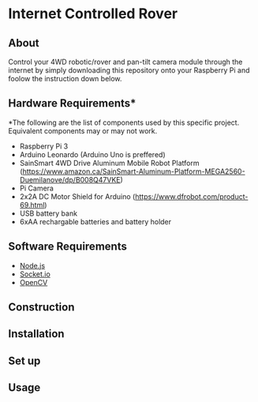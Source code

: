 # Internet Controlled Rover

## About
Control your 4WD robotic/rover and pan-tilt camera module through the internet by simply downloading this repository onto your Raspberry Pi and foolow the instruction down below. 

## Hardware Requirements*
*The following are the list of components used by this specific project. Equivalent components may or may not work. 
- Raspberry Pi 3
- Arduino Leonardo (Arduino Uno is preffered)
- SainSmart 4WD Drive Aluminum Mobile Robot Platform (https://www.amazon.ca/SainSmart-Aluminum-Platform-MEGA2560-Duemilanove/dp/B008Q47VKE)
- Pi Camera
- 2x2A DC Motor Shield for Arduino (https://www.dfrobot.com/product-69.html)
- USB battery bank
- 6xAA rechargable batteries and battery holder

## Software Requirements
- [Node.js](https://nodejs.org/)
- [Socket.io](https://socket.io/)
- [OpenCV](http://opencv.org/)

## Construction 

## Installation

## Set up

## Usage
